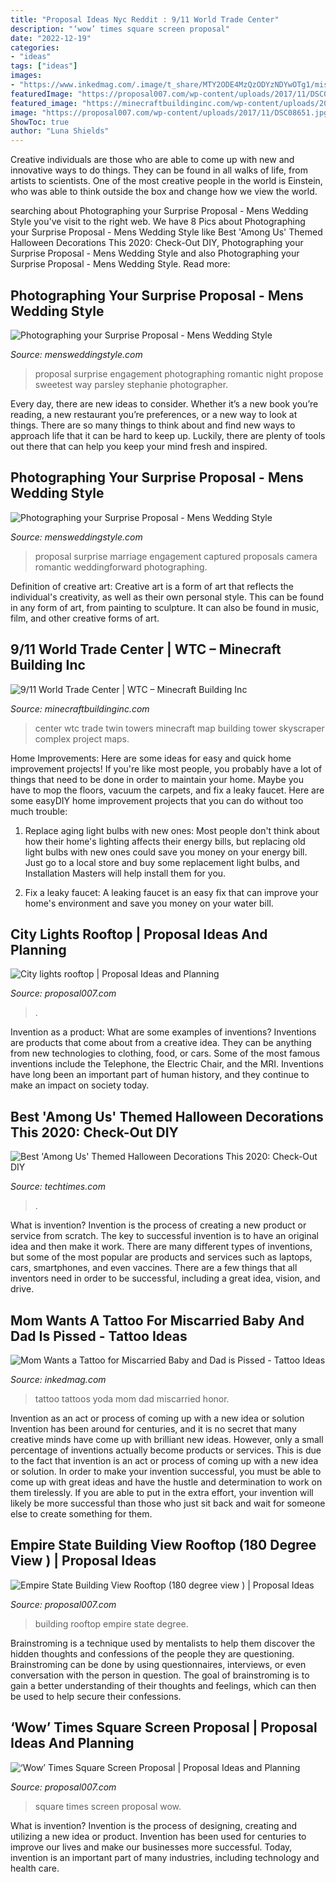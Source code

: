 ```yaml
---
title: "Proposal Ideas Nyc Reddit : 9/11 World Trade Center"
description: "‘wow’ times square screen proposal"
date: "2022-12-19"
categories:
- "ideas"
tags: ["ideas"]
images:
- "https://www.inkedmag.com/.image/t_share/MTY2ODE4MzQzODYzNDYwOTg1/miscarriagetattoo.jpg"
featuredImage: "https://proposal007.com/wp-content/uploads/2017/11/DSC08651.jpg"
featured_image: "https://minecraftbuildinginc.com/wp-content/uploads/2014/09/9-11-WTC-World-Trace-Center-building-ideas-skyscraper-tower-3.jpg"
image: "https://proposal007.com/wp-content/uploads/2017/11/DSC08651.jpg"
ShowToc: true
author: "Luna Shields"
---
```



Creative individuals are those who are able to come up with new and innovative ways to do things. They can be found in all walks of life, from artists to scientists. One of the most creative people in the world is Einstein, who was able to think outside the box and change how we view the world.

	

		
searching about Photographing your Surprise Proposal - Mens Wedding Style you've visit to the right web. We have 8 Pics about Photographing your Surprise Proposal - Mens Wedding Style like Best &#039;Among Us&#039; Themed Halloween Decorations This 2020: Check-Out DIY, Photographing your Surprise Proposal - Mens Wedding Style and also Photographing your Surprise Proposal - Mens Wedding Style. Read more:
		
    
## Photographing Your Surprise Proposal - Mens Wedding Style

<img loading=lazy src="http://www.mensweddingstyle.com/wp-content/uploads/2017/08/night-time-proposal.jpg" onerror="this.onerror=null;this.src='https://tse2.mm.bing.net/th?id=OIP.2zv-EIAL_LD7LZNg9cOZNAHaHa&amp;pid=15.1';" alt="Photographing your Surprise Proposal - Mens Wedding Style">

_Source: mensweddingstyle.com_

>proposal surprise engagement photographing romantic night propose sweetest way parsley stephanie photographer. 

	

Every day, there are new ideas to consider. Whether it’s a new book you’re reading, a new restaurant you’re preferences, or a new way to look at things. There are so many things to think about and find new ways to approach life that it can be hard to keep up. Luckily, there are plenty of tools out there that can help you keep your mind fresh and inspired.

    
## Photographing Your Surprise Proposal - Mens Wedding Style

<img loading=lazy src="http://www.mensweddingstyle.com/wp-content/uploads/2017/08/amazinh-proposal-photo.jpg" onerror="this.onerror=null;this.src='https://tse2.mm.bing.net/th?id=OIP._h5bI0ZBkzV0v3te8kdnGQHaLG&amp;pid=15.1';" alt="Photographing your Surprise Proposal - Mens Wedding Style">

_Source: mensweddingstyle.com_

>proposal surprise marriage engagement captured proposals camera romantic weddingforward photographing. 

	

Definition of creative art:
Creative art is a form of art that reflects the individual's creativity, as well as their own personal style. This can be found in any form of art, from painting to sculpture. It can also be found in music, film, and other creative forms of art.

    
## 9/11 World Trade Center | WTC – Minecraft Building Inc

<img loading=lazy src="https://minecraftbuildinginc.com/wp-content/uploads/2014/09/9-11-WTC-World-Trace-Center-building-ideas-skyscraper-tower-3.jpg" onerror="this.onerror=null;this.src='https://tse1.mm.bing.net/th?id=OIP.rLSXtig_SIuljSi5zUV44QHaEJ&amp;pid=15.1';" alt="9/11 World Trade Center | WTC – Minecraft Building Inc">

_Source: minecraftbuildinginc.com_

>center wtc trade twin towers minecraft map building tower skyscraper complex project maps. 

	

Home Improvements: Here are some ideas for easy and quick home improvement projects!
If you're like most people, you probably have a lot of things that need to be done in order to maintain your home. Maybe you have to mop the floors, vacuum the carpets, and fix a leaky faucet. Here are some easyDIY home improvement projects that you can do without too much trouble:
1. Replace aging light bulbs with new ones: Most people don't think about how their home's lighting affects their energy bills, but replacing old light bulbs with new ones could save you money on your energy bill. Just go to a local store and buy some replacement light bulbs, and Installation Masters will help install them for you.

2. Fix a leaky faucet: A leaking faucet is an easy fix that can improve your home's environment and save you money on your water bill.

    
## City Lights Rooftop | Proposal Ideas And Planning

<img loading=lazy src="https://proposal007.com/wp-content/uploads/2020/11/DSC08243.jpg" onerror="this.onerror=null;this.src='https://tse4.mm.bing.net/th?id=OIP.6NVCkOa2lI0Lp5c4XBY5GgHaLH&amp;pid=15.1';" alt="City lights rooftop | Proposal Ideas and Planning">

_Source: proposal007.com_

>. 

	

Invention as a product: What are some examples of inventions?
Inventions are products that come about from a creative idea. They can be anything from new technologies to clothing, food, or cars. Some of the most famous inventions include the Telephone, the Electric Chair, and the MRI. Inventions have long been an important part of human history, and they continue to make an impact on society today.

    
## Best &#039;Among Us&#039; Themed Halloween Decorations This 2020: Check-Out DIY

<img loading=lazy src="https://1734811051.rsc.cdn77.org/data/images/full/374068/among-us.jpg" onerror="this.onerror=null;this.src='https://tse4.mm.bing.net/th?id=OIP.yolhlDs1iK64KY2TvvOgowHaFj&amp;pid=15.1';" alt="Best &#039;Among Us&#039; Themed Halloween Decorations This 2020: Check-Out DIY">

_Source: techtimes.com_

>. 

	

What is invention?
Invention is the process of creating a new product or service from scratch. The key to successful invention is to have an original idea and then make it work. There are many different types of inventions, but some of the most popular are products and services such as laptops, cars, smartphones, and even vaccines. 
There are a few things that all inventors need in order to be successful, including a great idea, vision, and drive.

    
## Mom Wants A Tattoo For Miscarried Baby And Dad Is Pissed - Tattoo Ideas

<img loading=lazy src="https://www.inkedmag.com/.image/t_share/MTY2ODE4MzQzODYzNDYwOTg1/miscarriagetattoo.jpg" onerror="this.onerror=null;this.src='https://tse4.mm.bing.net/th?id=OIP.kihrPGYOdlziiE0zVKKl7wHaD4&amp;pid=15.1';" alt="Mom Wants a Tattoo for Miscarried Baby and Dad is Pissed - Tattoo Ideas">

_Source: inkedmag.com_

>tattoo tattoos yoda mom dad miscarried honor. 

	

Invention as an act or process of coming up with a new idea or solution
Invention has been around for centuries, and it is no secret that many creative minds have come up with brilliant new ideas. However, only a small percentage of inventions actually become products or services. This is due to the fact that invention is an act or process of coming up with a new idea or solution. In order to make your invention successful, you must be able to come up with great ideas and have the hustle and determination to work on them tirelessly. If you are able to put in the extra effort, your invention will likely be more successful than those who just sit back and wait for someone else to create something for them.

    
## Empire State Building View Rooftop (180 Degree View ) | Proposal Ideas

<img loading=lazy src="https://proposal007.com/wp-content/uploads/2017/11/DSC08651.jpg" onerror="this.onerror=null;this.src='https://tse3.mm.bing.net/th?id=OIP.TZlkp7AVSRRbQcYP8DmD-QHaE8&amp;pid=15.1';" alt="Empire State Building View Rooftop (180 degree view ) | Proposal Ideas">

_Source: proposal007.com_

>building rooftop empire state degree. 

	

Brainstroming is a technique used by mentalists to help them discover the hidden thoughts and confessions of the people they are questioning. Brainstroming can be done by using questionnaires, interviews, or even conversation with the person in question. The goal of brainstroming is to gain a better understanding of their thoughts and feelings, which can then be used to help secure their confessions.

    
## ‘Wow’ Times Square Screen Proposal | Proposal Ideas And Planning

<img loading=lazy src="https://proposal007.com/wp-content/uploads/2017/11/DSC08685.jpg" onerror="this.onerror=null;this.src='https://tse1.mm.bing.net/th?id=OIP.7svU3KEgdo-QVvzVeU0psQHaLF&amp;pid=15.1';" alt="‘Wow’ Times Square Screen Proposal | Proposal Ideas and Planning">

_Source: proposal007.com_

>square times screen proposal wow. 

	

What is invention?
Invention is the process of designing, creating and utilizing a new idea or product. Invention has been used for centuries to improve our lives and make our businesses more successful. Today, invention is an important part of many industries, including technology and health care.

